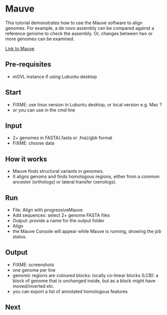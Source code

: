 # Mauve

This tutorial demonstrates how to use the Mauve software to align genomes. For example, a de novo assembly can be compared against a reference genome to check the assembly. Or, changes between two or more genomes can be examined.

[Link to Mauve](http://darlinglab.org/mauve/mauve.html)

## Pre-requisites
- mGVL instance if using Lubuntu desktop

## Start
- FIXME: use linux version in Lubuntu desktop, or local version e.g. Mac ?
- or you can use in the cmd line

## Input
- 2+ genomes in FASTA(.fasta or .fna)/gbk format
- FIXME: choose data

## How it works
- Mauve finds structural variants in genomes.
- It aligns genoms and finds homologous regions, either from a common ancestor (orthologs) or lateral transfer (xenologs).

## Run
- <ss>File: Align with progressiveMauve</ss>
- <ss>Add sequences</ss>: select 2+ genome FASTA files
- <ss>Output</ss>: provide a name for the output folder
- <ss>Align</ss>
- the Mauve Console will appear while Mauve is running, showing the job status.

## Output
- FIXME: screenshots
- one genome per line
- genomic regions are coloured blocks: locally co-linear blocks (LCB): a block of genome that is unchanged inside, but as a block might have moved/inverted etc.
- you can export a list of annotated homologous features


## Next
